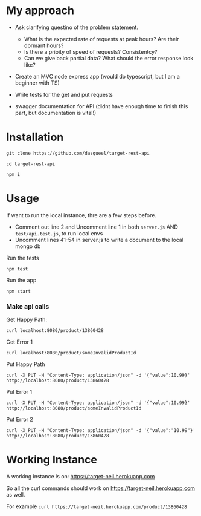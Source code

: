 # My approach

- Ask clarifying questino of the problem statement.

  - What is the expected rate of requests at peak hours? Are their dormant hours?
  - Is there a prioity of speed of requests? Consistentcy?
  - Can we give back partial data? What should the error response look like?

- Create an MVC node express app (would do typescript, but I am a beginner with TS)

* Write tests for the get and put requests

* swagger documentation for API (didnt have enough time to finish this part, but documentation is vital!)

# Installation

```
git clone https://github.com/dasqueel/target-rest-api

cd target-rest-api

npm i
```

# Usage

If want to run the local instance, thre are a few steps before.

- Comment out line 2 and Uncomment line 1 in both `server.js` AND `test/api.test.js`, to run local envs
- Uncomment lines 41-54 in server.js to write a document to the local mongo db

Run the tests

```
npm test
```

Run the app

```
npm start
```

### Make api calls

Get Happy Path:

```
curl localhost:8080/product/13860428
```

Get Error 1

```
curl localhost:8080/product/someInvalidProductId
```

Put Happy Path

```
curl -X PUT -H "Content-Type: application/json" -d '{"value":10.99}' http://localhost:8080/product/13860428
```

Put Error 1

```
curl -X PUT -H "Content-Type: application/json" -d '{"value":10.99}' http://localhost:8080/product/someInvalidProductId
```

Put Error 2

```
curl -X PUT -H "Content-Type: application/json" -d '{"value":"10.99"}' http://localhost:8080/product/13860428
```

# Working Instance

A working instance is on: https://target-neil.herokuapp.com

So all the curl commands should work on https://target-neil.herokuapp.com as well.

For example `curl https://target-neil.herokuapp.com/product/13860428`
